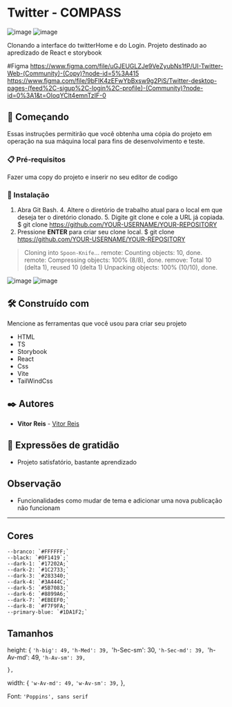 # Twitter - COMPASS
![image](https://user-images.githubusercontent.com/81445945/199205666-19fbc0d3-52cc-4503-8876-b49445953e35.png)
![image](https://user-images.githubusercontent.com/81445945/200984708-054fd6fe-fa2f-4cbf-9fd4-5d4930d91d4d.png)



Clonando a interface do twitterHome e do Login. Projeto destinado ao apredizado de React e storybook

#Figma
https://www.figma.com/file/uGJEUGLZJe9VeZyubNs1fP/UI-Twitter-Web-(Community)-(Copy)?node-id=5%3A415
https://www.figma.com/file/9bFIK4zEFwYbBxsw9g2PiS/Twitter-desktop-pages-(feed%2C-sigup%2C-login%2C-profile)-(Community)?node-id=0%3A1&t=OIoqYClt4emnTzIF-0

## 🚀 Começando

Essas instruções permitirão que você obtenha uma cópia do projeto em operação na sua máquina local para fins de desenvolvimento e teste.

### 📋 Pré-requisitos

Fazer uma copy do projeto e inserir no seu editor de codigo


### 🔧 Instalação

1. Abra Git Bash. 4. Altere o diretório de trabalho atual para o local em que deseja ter o diretório clonado. 5. Digite git clone e cole a URL já copiada.
$ git clone https://github.com/YOUR-USERNAME/YOUR-REPOSITORY
6. Pressione **ENTER** para criar seu clone local.
$ git clone https://github.com/YOUR-USERNAME/YOUR-REPOSITORY
> Cloning into `Spoon-Knife`...
> remote: Counting objects: 10, done.
> remote: Compressing objects: 100% (8/8), done.
> remove: Total 10 (delta 1), reused 10 (delta 1)
> Unpacking objects: 100% (10/10), done.

![image](https://user-images.githubusercontent.com/81445945/194991835-f4913c27-9acd-4396-b65f-62e6693fc86e.png)
![image](https://user-images.githubusercontent.com/81445945/194991893-a57d0763-eb0c-46d4-b185-558d11e6fff1.png)

## 🛠️ Construído com

Mencione as ferramentas que você usou para criar seu projeto

*  HTML
*  TS
*  Storybook
*  React
*  Css
*  Vite
*  TailWindCss


## ✒️ Autores

* **Vitor Reis** - [Vitor Reis](https://github.com/Vitorreiis)

## 🎁 Expressões de gratidão

* Projeto satisfatório, bastante aprendizado

## Observação

* Funcionalidades como mudar de tema e adicionar uma nova publicação não funcionam
---

## Cores

    --branco: `#FFFFFF;`
    --black: `#0F1419`;`
    --dark-1: `#17202A;`
    --dark-2: `#1C2733;`
    --dark-3: `#283340;`
    --dark-4: `#3A444C;`
    --dark-5: `#5B7083;`
    --dark-6: `#8899A6;`
    --dark-7: `#EBEEF0;`
    --dark-8: `#F7F9FA;`
    --primary-blue: `#1DA1F2;`
    
    
## Tamanhos 

height: {
      `'h-big': 49,`
      `'h-Med': 39,
      `'h-Sec-sm': 30,
      `'h-Sec-md': 39,
      `'h-Av-md': 49,
      `'h-Av-sm': 39,`

    },
width: {
      `'w-Av-md': 49,`
      `'w-Av-sm': 39,`
    },
    
    
Font: `'Poppins', sans serif`
